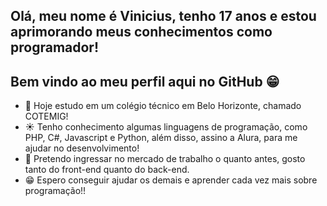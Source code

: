 ## Olá, meu nome é Vinicius, tenho 17 anos e estou aprimorando meus conhecimentos como programador!
## Bem vindo ao meu perfil aqui no GitHub 😁

- 📖 Hoje estudo em um colégio técnico em Belo Horizonte, chamado COTEMIG!
- ☀️ Tenho conhecimento algumas linguagens de programação, como PHP, C#, Javascript e Python, além disso, assino a Alura, para me ajudar no desenvolvimento!
- 🎈 Pretendo ingressar no mercado de trabalho o quanto antes, gosto tanto do front-end quanto do back-end.
- 😁 Espero conseguir ajudar os demais e aprender cada vez mais sobre programação!!
